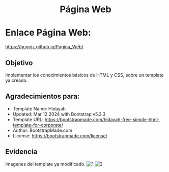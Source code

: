 <h1 align="center"> Página Web </h1>

# Enlace Página Web:
https://hugojz.github.io/Pagina_Web/

## Objetivo
Implementar los conocimientos básicos de HTML y CSS, sobre un template ya creado.

## Agradecimientos para:

  * Template Name: Hidayah
  * Updated: Mar 12 2024 with Bootstrap v5.3.3
  * Template URL: https://bootstrapmade.com/hidayah-free-simple-html-template-for-corporate/
  * Author: BootstrapMade.com
  * License: https://bootstrapmade.com/license/



  ## Evidencia
  Imagenes del template ya modificado.
  ![1](https://github.com/HugoJz/My_First_Page/assets/84484618/74a34459-c67f-4b6a-914f-8a4cc47b021d)
  ![2](https://github.com/HugoJz/My_First_Page/assets/84484618/d6d7f23a-6979-4bdf-a312-3e80ff9e302e)

  
